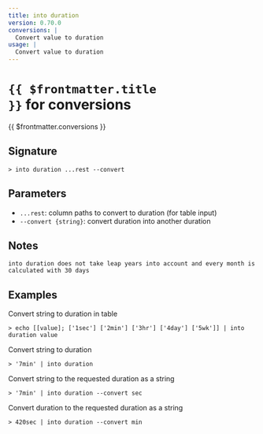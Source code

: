 ```yaml
---
title: into duration
version: 0.70.0
conversions: |
  Convert value to duration
usage: |
  Convert value to duration
---
```


# <code>{{ $frontmatter.title }}</code> for conversions

<div class='command-title'>{{ $frontmatter.conversions }}</div>

## Signature

```> into duration ...rest --convert```

## Parameters

 -  `...rest`: column paths to convert to duration (for table input)
 -  `--convert {string}`: convert duration into another duration

## Notes
```text
into duration does not take leap years into account and every month is calculated with 30 days
```
## Examples

Convert string to duration in table
```shell
> echo [[value]; ['1sec'] ['2min'] ['3hr'] ['4day'] ['5wk']] | into duration value
```

Convert string to duration
```shell
> '7min' | into duration
```

Convert string to the requested duration as a string
```shell
> '7min' | into duration --convert sec
```

Convert duration to the requested duration as a string
```shell
> 420sec | into duration --convert min
```
